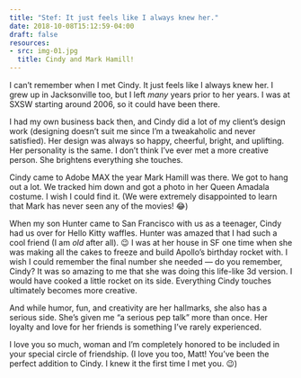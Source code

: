 ```yaml
---
title: "Stef: It just feels like I always knew her."
date: 2018-10-08T15:12:59-04:00
draft: false
resources:
- src: img-01.jpg
  title: Cindy and Mark Hamill!
---
```


I can’t remember when I met Cindy. It just feels like I always knew her. I grew up in Jacksonville too, but I left _many_ years prior to her years. I was at SXSW starting around 2006, so it could have been there.

I had my own business back then, and Cindy did a lot of my client’s design work (designing doesn’t suit me since I’m a tweakaholic and never satisfied). Her design was always so happy, cheerful, bright, and uplifting. Her personality is the same. I don’t think I’ve ever met a more creative person. She brightens everything she touches.

Cindy came to Adobe MAX the year Mark Hamill was there. We got to hang out a lot. We tracked him down and got a photo in her Queen Amadala costume. I wish I could find it. (We were extremely disappointed to learn that Mark has never seen any of the movies! :joy:)

When my son Hunter came to San Francisco with us as a teenager, Cindy had us over for Hello Kitty waffles. Hunter was amazed that I had such a cool friend (I am _old_ after all). :wink: I was at her house in SF one time when she was making all the cakes to freeze and build Apollo’s birthday rocket with. I wish I could remember the final number she needed — do you remember, Cindy? It was so amazing to me that she was doing this life-like 3d version. I would have cooked a little rocket on its side. Everything Cindy touches ultimately becomes more creative.

And while humor, fun, and creativity are her hallmarks, she also has a serious side. She’s given me “a serious pep talk” more than once. Her loyalty and love for her friends is something I’ve rarely experienced.

I love you so much, woman and I’m completely honored to be included in your special circle of friendship. (I love you too, Matt! You’ve been the perfect addition to Cindy. I knew it the first time I met you. :wink:)
